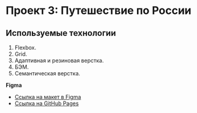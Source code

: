 # Проект 3: Путешествие по России

## Используемые технологии

1. Flexbox.
2. Grid.
3. Адаптивная и резиновая верстка.
4. БЭМ.
5. Семантическая верстка.

**Figma**

- [Ссылка на макет в Figma](https://www.figma.com/file/5S2WSbEFL6awjVWJ0NWL8Q/Sprint-3_-Russia-_-desktop-mobile?node-id=28503%3A0)
- [Ссылка на GitHub Pages](https://www.figma.com/file/5S2WSbEFL6awjVWJ0NWL8Q/Sprint-3_-Russia-_-desktop-mobile?node-id=28503%3A0)
